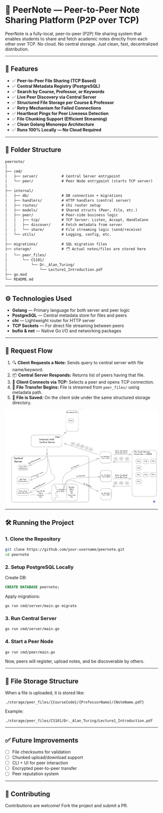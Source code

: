 

# 📘 PeerNote — Peer-to-Peer Note Sharing Platform (P2P over TCP)

PeerNote is a fully-local, peer-to-peer (P2P) file sharing system that enables students to share and fetch academic notes directly from each other over TCP. No cloud. No central storage. Just clean, fast, decentralized distribution.

---

## 🚀 Features

- ✅ **Peer-to-Peer File Sharing (TCP Based)**
- ✅ **Central Metadata Registry (PostgreSQL)**
- ✅ **Search by Course, Professor, or Keywords**
- ✅ **Live Peer Discovery via Central Server**
- ✅ **Structured File Storage per Course & Professor**
- ✅ **Retry Mechanism for Failed Connections**
- ✅ **Heartbeat Pings for Peer Liveness Detection**
- ✅ **File Chunking Support (Efficient Streaming)**
- ✅ **Clean Golang Monorepo Architecture**
- ✅ **Runs 100% Locally — No Cloud Required**

---

## 🧱 Folder Structure

```
peernote/
│
├── cmd/
│   ├── server/           # Central Server entrypoint
│   └── peer/             # Peer Node entrypoint (starts TCP server)
│
├── internal/
│   ├── db/               # DB connection + migrations
│   ├── handlers/         # HTTP handlers (central server)
│   ├── routes/           # Chi router setup
│   ├── models/           # Shared structs (Peer, File, etc.)
│   ├── peer/             # Peer-side business logic
│   │   ├── tcp/          # TCP Server: Listen, Accept, HandleConn
│   │   ├── discover/     # Fetch metadata from server
│   │   └── share/        # File streaming logic (send/receive)
│   └── utils/            # Logging, config, etc.
│
├── migrations/           # SQL migration files
├── storage/              # 🗂 Actual notes/files are stored here
│   └── peer_files/
│       └── CS101/
│           └── Dr._Alan_Turing/
│               └── Lecture1_Introduction.pdf
├── go.mod
└── README.md
```

---

## ⚙️ Technologies Used

- **Golang** — Primary language for both server and peer logic
- **PostgreSQL** — Central metadata store for files and peers
- **chi** — Lightweight router for HTTP server
- **TCP Sockets** — For direct file streaming between peers
- **bufio & net** — Native Go I/O and networking packages

---

## 🔄 Request Flow

1. 🔍 **Client Requests a Note:** Sends query to central server with file name/keyword.
2. 📦 **Central Server Responds:** Returns list of peers having that file.
3. 🔗 **Client Connects via TCP:** Selects a peer and opens TCP connection.
4. 📁 **File Transfer Begins:** File is streamed from `peer_files/` using metadata path.
5. 💾 **File is Saved:** On the client side under the same structured storage directory.

![alt text](image.png)

---

## 🛠 Running the Project

### 1. Clone the Repository

```bash
git clone https://github.com/your-username/peernote.git
cd peernote
```

### 2. Setup PostgreSQL Locally

Create DB:
```sql
CREATE DATABASE peernote;
```

Apply migrations:
```bash
go run cmd/server/main.go migrate
```

### 3. Run Central Server

```bash
go run cmd/server/main.go
```

### 4. Start a Peer Node

```bash
go run cmd/peer/main.go
```

Now, peers will register, upload notes, and be discoverable by others.

---

## 📁 File Storage Structure

When a file is uploaded, it is stored like:

```
./storage/peer_files/{CourseCode}/{ProfessorName}/{NoteName.pdf}
```

Example:
```
./storage/peer_files/CS101/Dr._Alan_Turing/Lecture1_Introduction.pdf
```

---

## ✅ Future Improvements

- [ ] File checksums for validation
- [ ] Chunked upload/download support
- [ ] CLI + UI for peer interaction
- [ ] Encrypted peer-to-peer transfer
- [ ] Peer reputation system

---

## 🤝 Contributing

Contributions are welcome! Fork the project and submit a PR.
